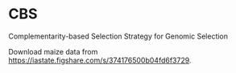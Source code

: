 # CBS
Complementarity-based Selection Strategy for Genomic Selection


Download maize data from https://iastate.figshare.com/s/374176500b04fd6f3729.


